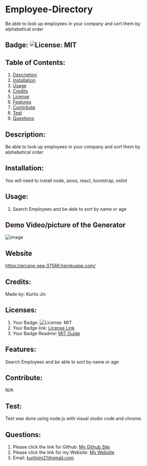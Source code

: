 # Employee-Directory
Be able to look up employees in your company and sort them by alphabetical order

## Badge: ![License: MIT](https://img.shields.io/badge/License-MIT-yellow.svg)

## Table of Contents:
  1. [Description](#description)
  2. [Installation](#installation)
  3. [Usage](#usage)
  4. [Credits](#credits)
  5. [License](#license)
  6. [Features](#features)
  7. [Contirbute](#contribute)
  8. [Test](#test)
  9. [Questions](#questions)

## Description:
Be able to look up employees in your company and sort them by alphabetical order

## Installation:
 You will need to install node, axios, react, bootstrap, eslint

## Usage:
1. Search Employees and be able to sort by name or age

## Demo Video/picture of the Generator
![image](https://user-images.githubusercontent.com/66793863/124983768-0005cf00-dffe-11eb-8f85-e89f996fce65.png)

## Website
https://arcane-sea-37566.herokuapp.com/

## Credits:
Made by: Kurtis Jin

## Licenses:
1. Your Badge: ![License: MIT](https://img.shields.io/badge/License-MIT-yellow.svg)
2. Your Badge link: <a href = "https://opensource.org/licenses/MIT">License Link</a>
3. Your Badge Readme: <a href = "https://gist.github.com/ckib16/8732561535ed766cd6b8">MIT Guide</a>

## Features:
Search Employees and be able to sort by name or age

## Contribute:
N/A

## Test:
Test was done using node.js with visual studio code and chrome.

## Questions:
1. Please click the link for Github: <a href = "https://github.com/kurtisjin">My Github Site</a>
2. Please click the link for my Website: <a href = "https://www.kurtisjin.com">My Website</a>
3. Email: kurtisjin21@gmail.com 

